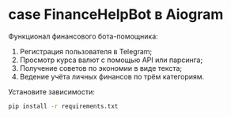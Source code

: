 # case FinanceHelpBot в Aiogram

Функционал финансового бота-помощника:

1. Регистрация пользователя в Telegram;
2. Просмотр курса валют с помощью API или парсинга;
3. Получение советов по экономии в виде текста;
4. Ведение учёта личных финансов по трём категориям.

Установите зависимости:
   ```bash
   pip install -r requirements.txt
   ```
 
